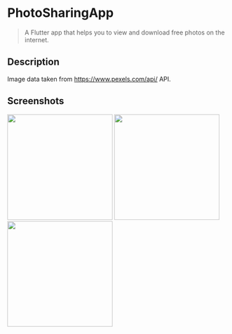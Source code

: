 # PhotoSharingApp

> A Flutter app that helps you to view and download free photos on the internet.

## Description

Image data taken from https://www.pexels.com/api/ API. 

## Screenshots

<div>
  <img src='photo_sharing_app/screenshots/sreen_1.png' width=240>
  <img src='./screenshots/sreen_2.png' width=240>
  <img src='./screenshots/sreen_3.png' width=240>
</div>
